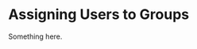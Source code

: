[title]: # (Assigning Users to Groups)
[tags]: # (XXX)
[priority]: # (6503)
# Assigning Users to Groups
Something here.
